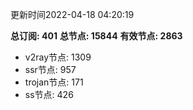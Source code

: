 更新时间2022-04-18 04:20:19

**总订阅: 401**
**总节点: 15844**
**有效节点: 2863**
- v2ray节点: 1309
- ssr节点: 957
- trojan节点: 171
- ss节点: 426
